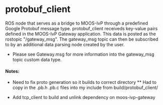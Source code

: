 # protobuf_client

ROS node that serves as a bridge to MOOS-IvP through a predefined Google Protobuf message type. protobuf_client receiveds key-value pairs defined in the MOOS-IvP Gateway application. This data is posted as the rostopic "/gateway_msg". The gateway_msg topic can then be subscribed to by an additional data parsing node created by the user.
* Please see Gateway.msg for more information into the gateway_msg topic custom data type. 

#### Notes:
* Need to fix proto generation so it builds to correct directory
** Had to copy in the .pb.h .pb.c files into my include from build/protobuf_client/

* Add tcp_client to build and unlink dependency on moos-ivp-gateway
